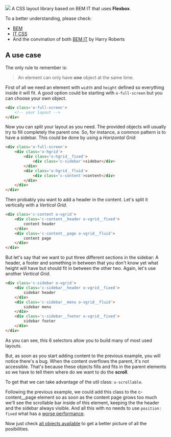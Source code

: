 ![](logo.png)
A CSS layout library based on BEM IT that uses **Flexbox**.

To a better understanding, please check:

- [BEM](https://css-tricks.com/bem-101/)
- [IT CSS](http://csswizardry.net/talks/2014/11/itcss-dafed.pdf)
- And the convination of both [BEM IT](http://csswizardry.com/2015/08/bemit-taking-the-bem-naming-convention-a-step-further/) by Harry Roberts

## A use case

The only rule to remember is:

>An element can only have **one** object at the same time.

First of all we need an element with `width` and `height` defined so everything inside it will fit. A good option could be starting with `o-full-screen` but you can choose your own object.

```html
<div class='o-full-screen'>
	<!-- your layout -->
</div>
```

Now you can split your layout as you need. The provided objects will usually try to fill completely the parent one. So, for instance, a common pattern is to have a sidebar. This could be done by using a *Horizontal Grid*:

```html
<div class='o-full-screen'>
	<div class='o-hgrid'>
		<div class='o-hgrid__fixed'>
			<div class='c-sidebar'>sidebar</div>
		</div>
		<div class='o-hgrid__fluid'>
			<div class='c-content'>content</div>
		</div>
	</div>
</div>
```

Then probably you want to add a header in the content. Let's split it vertically with a *Vertical Grid*.

```html
<div class='c-content o-vgrid'>
	<div class='c-content__header o-vgrid__fixed'>
		content header
	</div>
	<div class='c-content__page o-vgrid__fluid'>
		content page
	</div>
</div>
```
But let's say that we want to put three different sections in the sidebar: A header, a footer and something in between that you don't know yet what height will have but should fit in between the other two. Again, let's use another *Vertical Grid*.

```html
<div class='c-sidebar o-vgrid'>
	<div class='c-sidebar__header o-vgrid__fixed'>
		sidebar header
	</div>
	<div class='c-sidebar__menu o-vgrid__fluid'>
		sidebar menu
	</div>
	<div class='c-sidebar__footer o-vgrid__fixed'>
		sidebar footer
	</div>
</div>
```

As you can see, this 6 selectors allow you to build many of most used layouts.

But, as soon as you start adding content to the previous example, you will notice there's a bug. When the content overflows the parent, it's not accessible. That's because these objects fills and fits in the parent elements so we have to tell them where do we want to do the **scroll**.

To get that we can take advantage of the util class: `u-scrollable`.

Following the previous example, we could add this class to the c-content__page element so as soon as the content page grows too much we'll see the scrollable bar inside of this element, keeping the the header and the sidebar always visible. And all this with no needs to use `position: fixed` what has a [worse performance](http://fourkitchens.com/blog/article/fix-scrolling-performance-css-will-change-property).

Now just check [all objects available](objects.md) to get a better picture of all the posibilities.
